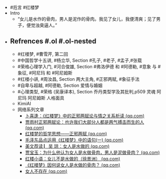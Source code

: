 - #卮言 #红楼梦
- Intro
	- “女儿是水作的骨肉，男人是泥作的骨肉。我见了女儿，我便清爽；见了男子，便觉浊臭逼人。”
- ## Refrences #.ol #.ol-nested
	- #红楼梦, #曹雪芹, 第二回
	- #中国哲学十五讲, #杨立华, Section #孔子, #老子, #孟子,#张载
	- #荣格心理学入门, #河合俊雄, Section #弗洛伊德 和 #阿德勒, #意象 与 #象征, #阿尼玛 和 #阿尼姆斯
	- #红楼小讲, #周汝昌, Section 两大主角, #正邪两赋, #象征手法
	- #自卑与超越, #阿德勒, Section 爱情与婚姻
	- #心理类型, #荣格 (吴康译本), Section 乔丹类型学及其批判,p509 灵魂 阿尼玛 阿尼姆斯 人格面具
	- KimiAI
	- 网络系列文章
		- [卜喜逢：《红楼梦》中的正邪两赋论与情之关系析读 (qq.com)](https://mp.weixin.qq.com/s/e6VCpBaO5IydG_zouR8mAQ)
		- [贾雨村正邪两赋论：也许我们大部分人都是两气搏击而生的人 (qq.com)](https://mp.weixin.qq.com/s/MrlO9SWyyeltVYN079ImzA)
		- [红楼梦的哲学思想——正邪两赋 (qq.com)](https://mp.weixin.qq.com/s/ip8-gRQ101LlHYEsqt7nkw)
		- [毛泽东品点运用《红楼梦》中的语句(一) (qq.com)](https://mp.weixin.qq.com/s/1UlgDbsPpMP04aJqvqEjNw)
		- [美文荐读 ▏​吴 琼：女人是水做的 (qq.com)](https://mp.weixin.qq.com/s/knq4KssDLTRzeJCJsA8_ww)
		- [贾宝玉：为什么他认为女人是水做骨肉，男人是泥做骨肉？ (qq.com)](https://mp.weixin.qq.com/s/KZiHQwUbTVWBCZv0xQmu1g)
		- [红楼小语：女儿不是水做的（徐景洲） (qq.com)](https://mp.weixin.qq.com/s/e0la_RnUFqURTwaaOuQtSw)
		- [《红楼梦》因何说女人是水做的骨肉？ (qq.com)](https://mp.weixin.qq.com/s/Rdi3UsJrGZWNiH6nrmalOQ)
		- [女人不存在 (qq.com)](https://mp.weixin.qq.com/s/Y71GQfLvNArqC9dLBtKxbA)